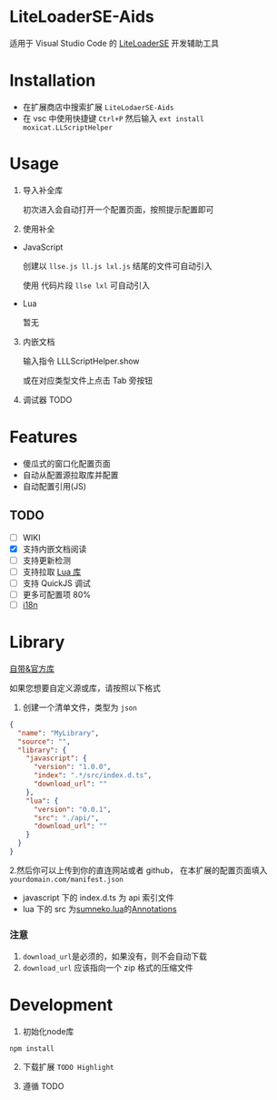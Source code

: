 # LiteLoaderSE-Aids

适用于 Visual Studio Code 的 [LiteLoaderSE](https://github.com/LiteLDev/LiteLoaderBDS) 开发辅助工具

# Installation

- 在扩展商店中搜索扩展 `LiteLodaerSE-Aids`
- 在 vsc 中使用快捷键 `Ctrl+P` 然后输入 `ext install moxicat.LLScriptHelper`

# Usage

1. 导入补全库

   初次进入会自动打开一个配置页面，按照提示配置即可

2. 使用补全

- JavaScript

  创建以 `llse.js ll.js lxl.js` 结尾的文件可自动引入

  使用 代码片段 `llse lxl` 可自动引入

- Lua

  暂无

3. 内嵌文档

   输入指令 LLLScriptHelper.show

   或在对应类型文件上点击 Tab 旁按钮

4. 调试器 TODO

# Features

- 傻瓜式的窗口化配置页面
- 自动从配置源拉取库并配置
- 自动配置引用(JS)

## TODO

- [ ] WIKI
- [x] 支持内嵌文档阅读
- [ ] 支持更新检测
- [ ] 支持拉取 [Lua 库](src\handler\LibraryHandler.ts)
- [ ] 支持 QuickJS 调试
- [ ] 更多可配置项 80%
- [ ] [i18n](https://github.com/microsoft/vscode-extension-samples/tree/main/i18n-sample)

# Library

[自带&官方库](https://github.com/LiteLScript-Dev/HelperLib/)

如果您想要自定义源或库，请按照以下格式

1. 创建一个清单文件，类型为 `json`

```json
{
  "name": "MyLibrary",
  "source": "",
  "library": {
    "javascript": {
      "version": "1.0.0",
      "index": ".*/src/index.d.ts",
      "download_url": ""
    },
    "lua": {
      "version": "0.0.1",
      "src": "./api/",
      "download_url": ""
    }
  }
}
```

2.然后你可以上传到你的直连网站或者 github，
在本扩展的配置页面填入`yourdomain.com/manifest.json`

- javascript 下的 index.d.ts 为 api 索引文件
- lua 下的 src 为[sumneko.lua](https://github.com/sumneko/lua-language-server)的[Annotations](https://github.com/sumneko/lua-language-server/wiki/Annotations)

### 注意

1. `download_url`是必须的，如果没有，则不会自动下载
2. `download_url` 应该指向一个 zip 格式的压缩文件

# Development

1. 初始化node库

```shell
npm install
```

2. 下载扩展 `TODO Highlight`

3. 遵循 TODO
